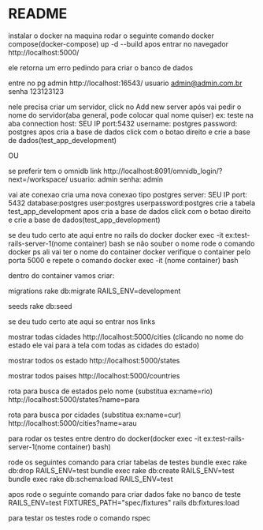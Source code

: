# README

instalar o docker na maquina 
rodar o seguinte comando 
docker compose(docker-compose) up -d --build
apos entrar no navegador http://localhost:5000/

ele retorna um erro pedindo para criar o banco de dados

entre no pg admin http://localhost:16543/
usuario admin@admin.com.br
senha 123123123

nele precisa criar um servidor, click no Add new server
após vai pedir o nome do servidor(aba general, pode colocar qual nome quiser)
ex: teste
na aba connection
host: SEU IP
port:5432
username: postgres
password: postgres
apos cria a base de dados click com o botao direito e crie a base de dados(test_app_development)

OU

se preferir tem o omnidb
link http://localhost:8091/omnidb_login/?next=/workspace/
usuario: admin 
senha: admin

vai ate conexao cria uma nova conexao tipo postgres
server: SEU IP
port: 5432
database:postgres
user:postgres
userpassword:postgres
crie a tabela test_app_development
apos cria a base de dados click com o botao direito e crie a base de dados(test_app_development)


se deu tudo certo ate aqui entre no rails do docker
docker exec -it ex:test-rails-server-1(nome container) bash
se não souber o nome rode o comando docker ps ali vai ter o nome do container docker verifique o container pelo porta 5000
e repete o comando docker exec -it (nome container) bash

dentro do container vamos criar:

migrations
rake db:migrate RAILS_ENV=development

seeds
rake db:seed

se deu tudo certo ate aqui so entrar nos links

mostrar todas cidades
http://localhost:5000/cities
(clicando no nome do estado ele vai para a tela com todas as cidades do estado)

mostrar todos os estado 
http://localhost:5000/states

mostrar todos paises
http://localhost:5000/countries

rota para busca de estados pelo nome (substitua ex:name=rio)
http://localhost:5000/states?name=para

rota para busca por cidades (substitua ex:name=cur)
http://localhost:5000/cities?name=arau


para rodar os testes entre dentro do docker(docker exec -it ex:test-rails-server-1(nome container) bash)

rode os seguintes comando para criar tabelas de testes
bundle exec rake db:drop RAILS_ENV=test
bundle exec rake db:create RAILS_ENV=test
bundle exec rake db:schema:load RAILS_ENV=test

apos rode o seguinte comando para criar dados fake no banco de teste
RAILS_ENV=test FIXTURES_PATH="spec/fixtures" rails db:fixtures:load

para testar os testes rode o comando 
rspec
